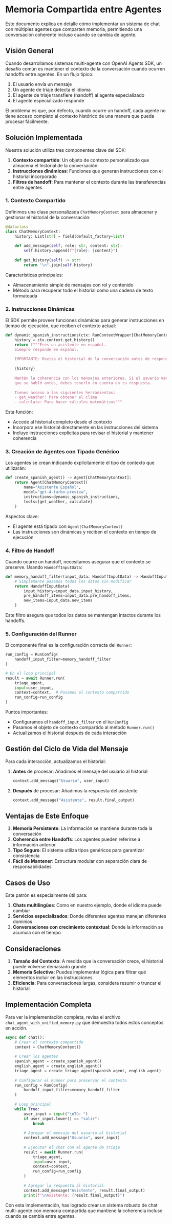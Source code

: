 # Memoria Compartida entre Agentes

Este documento explica en detalle cómo implementar un sistema de chat con múltiples agentes que comparten memoria, permitiendo una conversación coherente incluso cuando se cambia de agente.

## Visión General

Cuando desarrollamos sistemas multi-agente con OpenAI Agents SDK, un desafío común es mantener el contexto de la conversación cuando ocurren handoffs entre agentes. En un flujo típico:

1. El usuario envía un mensaje
2. Un agente de triaje detecta el idioma
3. El agente de triaje transfiere (handoff) al agente especializado
4. El agente especializado responde

El problema es que, por defecto, cuando ocurre un handoff, cada agente no tiene acceso completo al contexto histórico de una manera que pueda procesar fácilmente.

## Solución Implementada

Nuestra solución utiliza tres componentes clave del SDK:

1. **Contexto compartido**: Un objeto de contexto personalizado que almacena el historial de la conversación
2. **Instrucciones dinámicas**: Funciones que generan instrucciones con el historial incorporado
3. **Filtros de handoff**: Para mantener el contexto durante las transferencias entre agentes

### 1. Contexto Compartido

Definimos una clase personalizada `ChatMemoryContext` para almacenar y gestionar el historial de la conversación:

```python
@dataclass
class ChatMemoryContext:
    history: List[str] = field(default_factory=list)
    
    def add_message(self, role: str, content: str):
        self.history.append(f"{role}: {content}")
    
    def get_history(self) -> str:
        return "\n".join(self.history)
```

Características principales:
- Almacenamiento simple de mensajes con rol y contenido
- Método para recuperar todo el historial como una cadena de texto formateada

### 2. Instrucciones Dinámicas

El SDK permite proveer funciones dinámicas para generar instrucciones en tiempo de ejecución, que reciben el contexto actual:

```python
def dynamic_spanish_instructions(ctx: RunContextWrapper[ChatMemoryContext], agent: Agent) -> str:
    history = ctx.context.get_history()
    return f"""Eres un asistente en español. 
    Siempre responde en español.
    
    IMPORTANTE: Revisa el historial de la conversación antes de responder:
    
    {history}
    
    Mantén la coherencia con los mensajes anteriores. Si el usuario menciona algo 
    que se habló antes, debes tenerlo en cuenta en tu respuesta.
    
    Tienes acceso a las siguientes herramientas:
    - get_weather: Para obtener el clima
    - calculate: Para hacer cálculos matemáticos"""
```

Esta función:
- Accede al historial completo desde el contexto
- Incorpora ese historial directamente en las instrucciones del sistema
- Incluye instrucciones explícitas para revisar el historial y mantener coherencia

### 3. Creación de Agentes con Tipado Genérico

Los agentes se crean indicando explícitamente el tipo de contexto que utilizarán:

```python
def create_spanish_agent() -> Agent[ChatMemoryContext]:
    return Agent[ChatMemoryContext](
        name="Asistente Español",
        model="gpt-4-turbo-preview",
        instructions=dynamic_spanish_instructions,
        tools=[get_weather, calculate]
    )
```

Aspectos clave:
- El agente está tipado con `Agent[ChatMemoryContext]`
- Las instrucciones son dinámicas y reciben el contexto en tiempo de ejecución

### 4. Filtro de Handoff

Cuando ocurre un handoff, necesitamos asegurar que el contexto se preserve. Usando `HandoffInputData`:

```python
def memory_handoff_filter(input_data: HandoffInputData) -> HandoffInputData:
    # Simplemente pasamos todos los datos sin modificar
    return HandoffInputData(
        input_history=input_data.input_history,
        pre_handoff_items=input_data.pre_handoff_items,
        new_items=input_data.new_items
    )
```

Este filtro asegura que todos los datos se mantengan intactos durante los handoffs.

### 5. Configuración del Runner

El componente final es la configuración correcta del `Runner`:

```python
run_config = RunConfig(
    handoff_input_filter=memory_handoff_filter
)

# En el loop principal
result = await Runner.run(
    triage_agent,
    input=user_input,
    context=context,  # Pasamos el contexto compartido
    run_config=run_config
)
```

Puntos importantes:
- Configuramos el `handoff_input_filter` en el `RunConfig`
- Pasamos el objeto de contexto compartido al método `Runner.run()`
- Actualizamos el historial después de cada interacción

## Gestión del Ciclo de Vida del Mensaje

Para cada interacción, actualizamos el historial:

1. **Antes** de procesar: Añadimos el mensaje del usuario al historial
   ```python
   context.add_message("Usuario", user_input)
   ```

2. **Después** de procesar: Añadimos la respuesta del asistente
   ```python
   context.add_message("Asistente", result.final_output)
   ```

## Ventajas de Este Enfoque

1. **Memoria Persistente**: La información se mantiene durante toda la conversación
2. **Coherencia entre Handoffs**: Los agentes pueden referirse a información anterior
3. **Tipo Seguro**: El sistema utiliza tipos genéricos para garantizar consistencia
4. **Fácil de Mantener**: Estructura modular con separación clara de responsabilidades

## Casos de Uso

Este patrón es especialmente útil para:

1. **Chats multilingües**: Como en nuestro ejemplo, donde el idioma puede cambiar
2. **Servicios especializados**: Donde diferentes agentes manejan diferentes dominios
3. **Conversaciones con crecimiento contextual**: Donde la información se acumula con el tiempo

## Consideraciones

1. **Tamaño del Contexto**: A medida que la conversación crece, el historial puede volverse demasiado grande
2. **Memoria Selectiva**: Puedes implementar lógica para filtrar qué elementos incluir en las instrucciones
3. **Eficiencia**: Para conversaciones largas, considera resumir o truncar el historial

## Implementación Completa

Para ver la implementación completa, revisa el archivo `chat_agent_with_unified_memory.py` que demuestra todos estos conceptos en acción.

```python
async def chat():
    # Crear el contexto compartido
    context = ChatMemoryContext()
    
    # Crear los agentes
    spanish_agent = create_spanish_agent()
    english_agent = create_english_agent()
    triage_agent = create_triage_agent(spanish_agent, english_agent)
    
    # Configurar el Runner para preservar el contexto
    run_config = RunConfig(
        handoff_input_filter=memory_handoff_filter
    )
    
    # Loop principal
    while True:
        user_input = input("\nTú: ")
        if user_input.lower() == "salir":
            break
            
        # Agregar el mensaje del usuario al historial
        context.add_message("Usuario", user_input)
        
        # Ejecutar el chat con el agente de triaje
        result = await Runner.run(
            triage_agent,
            input=user_input,
            context=context,
            run_config=run_config
        )
        
        # Agregar la respuesta al historial
        context.add_message("Asistente", result.final_output)
        print(f"\nAsistente: {result.final_output}")
```

Con esta implementación, has logrado crear un sistema robusto de chat multi-agente con memoria compartida que mantiene la coherencia incluso cuando se cambia entre agentes. 